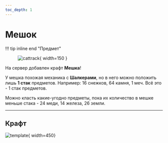 ```yaml
---
toc_depth: 1
---
```


# Мешок

!!! tip inline end "Предмет"
    <figure markdown="span">
        ![cattrack](https://mcapi.marveldc.me/item/bundle?version=1.20&width=250&height=250&fuzzySearch=true){ width=150 }
    </figure>

На сервер добавлен крафт **Мешка**!

У мешка похожая механика с **Шалкерами**, но в него можно положить лишь **1 стак** предметов. Например: 16 снежков, 64 камня, 1 меч. Всё это - 1 стак предметов.

Можно класть какие-угодно предметы, пока их количество в мешке меньше стака - 24 меди, 14 железа, 26 земли.

***

## Крафт

![template](../../assets/items/items/bundle_craft.png){ width=450}